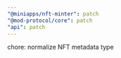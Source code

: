 ```yaml
---
"@miniapps/nft-minter": patch
"@mod-protocol/core": patch
"api": patch
---
```


chore: normalize NFT metadata type
